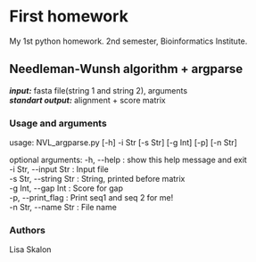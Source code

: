 # First homework
My 1st python homework. 2nd semester, Bioinformatics Institute.

## Needleman-Wunsh algorithm + argparse

***input:*** fasta file(string 1 and string 2), arguments  
***standart output:*** alignment + score matrix

### Usage and arguments
usage: NVL_argparse.py [-h] -i Str [-s Str] [-g Int] [-p] [-n Str]

optional arguments:
  -h, --help    :          show this help message and exit  
  -i Str, --input Str   :  Input file  
  -s Str, --string Str  :  String, printed before matrix  
  -g Int, --gap Int     :  Score for gap  
  -p, --print_flag     :   Print seq1 and seq 2 for me!  
  -n Str, --name Str   :   File name  
### Authors
Lisa Skalon
